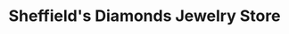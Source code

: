 ---
title: "Sheffield's Diamonds Jewelry Store"
url: /oro-valley/sheffields-diamonds-jewelry-store/
shop: jewelry
---